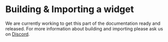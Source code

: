 # Building & Importing a widget

We are currently working to get this part of the documentation ready and released. For more information about building and importing please ask us on [Discord](/guide/support).
